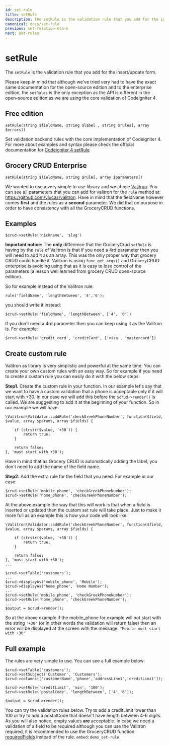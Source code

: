 ```yaml
---
id: set-rule
title: setRule
description: The setRule is the validation rule that you add for the insert/update form.
canonical: docs/set-rule
previous: set-relation-nto-n
next: set-rules
---
```


# setRule

The <code>setRule</code> is the validation rule that you add for the insert/update form. 

Please keep in mind that although we've tried very had to have the exact same documentation for the open-source edition
and to the enterprise edition, the `setRules` is the only exception as the API is different in the open-source edition
as we are using the core validation of Codeigniter 4.

## Free edition

<pre><code class="language-php">setRule(string $fieldName, string $label , string $rules[, array $errors])</code></pre>

Set validation backend rules with the core implementation of Codeigniter 4. For more about examples and syntax please
check the official documentation for <a href="https://codeigniter4.github.io/userguide/libraries/validation.html#setrule" target="_blank">Codeigniter 4 setRule</a>

## Grocery CRUD Enterprise

<pre><code class="language-php">setRule(string $fieldName, string $rule[, array $parameters])</code></pre>

We wanted to use a very simple to use library and we chose <a href="https://github.com/vlucas/valitron" target="_blank" rel="noopener noreferrer">Valitron</a>. You can see all parameters that you can add for valitron for the <code>rule</code> method at: <a href="https://github.com/vlucas/valitron" target="_blank" rel="noopener noreferrer">https://github.com/vlucas/valitron</a>. Have in mind that the fieldName however comes <strong>first</strong> and the rules as a <strong>second</strong> parameter. We did that on purpose in order to have consistency with all the GroceryCRUD functions.

## Examples

<pre><code class="language-php">$crud-&gt;setRule('nickname', 'slug')</code></pre>
<strong>Important notice:</strong> The <strong>only</strong> difference that the GroceryCrud <code>setRule</code> is having by the <code>rule</code> of Valitron is that if you need a 4rd parameter then you will need to add it as an array. This was the only proper way that grocery CRUD could handle it. Valitron is using <code>func_get_args()</code> and GroceryCRUD enterprise is avoiding using that as it is easy to lose control of the parameters (a lesson well learned from grocery CRUD open-source edition).

So for example instead of the Valitron rule:
<pre><code class="language-php">rule('fieldName', 'lengthBetween', '4','6');</code></pre>
you should write it instead:
<pre><code class="language-php">$crud-&gt;setRule('fieldName', 'lengthBetween', ['4', '6'])</code></pre>
If you don't need a 4rd parameter then you can keep using it as the Valitron is. For example:
<pre><code class="language-php">$crud-&gt;setRule('credit_card', 'creditCard', ['visa', 'mastercard'])</code></pre>


## Create custom rule
Valitron as library is very simplistic and powerful at the same time. You can create your own custom rules with an easy way. So for example if you need to create a custom rule you can easily do it with the below steps:

<strong>Step1.</strong> Create the custom rule in your function. In our example let's say that we want to have a custom validation that a phone is acceptable only if it will start with +30. In our case we will add this before the <code>$crud->render()</code> is called. We are suggesting to add it at the beginning of your function. So in our example we will have:

<pre><code class="language-php">\Valitron\Validator::addRule('checkGreekPhoneNumber', function($field, $value, array $params, array $fields) {

	if (strstr($value, '+30')) {
		return true;
	}

    return false;
}, 'must start with +30');</code></pre>

Have in mind that as Grocery CRUD is automatically adding the label, you don't need to add the name of the field name.

<strong>Step2.</strong> Add the extra rule for the field that you need. For example in our case:

<pre><code class="language-php">$crud->setRule('mobile_phone', 'checkGreekPhoneNumber');
$crud->setRule('home_phone', 'checkGreekPhoneNumber');</code></pre>

At the above example the way that this will work is that when a field is inserted or updated then the custom set rule will take place. Just to make it more full as an example this is how your code will look like:

<pre><code class="language-php">\Valitron\Validator::addRule('checkGreekPhoneNumber', function($field, $value, array $params, array $fields) {

	if (strstr($value, '+30')) {
		return true;
	}

    return false;
}, 'must start with +30');
...

$crud->setTable('customers');
...
$crud->displayAs('mobile_phone', 'Mobile');
$crud->displayAs('home_phone', 'Home Number');
...
$crud->setRule('mobile_phone', 'checkGreekPhoneNumber');
$crud->setRule('home_phone', 'checkGreekPhoneNumber');
...
$output = $crud->render();
</code></pre>

So at the above example if the mobile_phone for example will not start with the string <code>'+30'</code> (or in other words the validation will return false) then an error will be displayed at the screen with the message: <code>"Mobile must start with +30"</code>

## Full example

The rules are very simple to use. You can see a full example below:
<pre><code class="language-php">$crud-&gt;setTable('customers');
$crud-&gt;setSubject('Customer', 'Customers');
$crud-&gt;columns(['customerName','phone','addressLine1','creditLimit']);

$crud-&gt;setRule('creditLimit', 'min', '100');
$crud-&gt;setRule('postalCode', 'lengthBetween', ['4','6']);

$output = $crud-&gt;render();</code></pre>
You can try the validation rules below. Try to add a creditLimit lower than 100 or try to add a postalCode that doesn't have length between 4-6 digits. As you will also notice, empty values <strong>are</strong> acceptable. In case we need a validation of a field to be required although you can use the Valitron required, it is recommended to use the GroceryCRUD function <a href="/enterprise/api-and-function-list/requiredFields">requiredFields</a> instead of the rule.
`embed:demo_set-rule`
